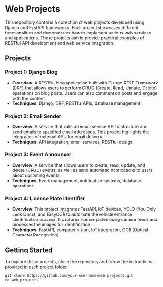 # Web Projects

This repository contains a collection of web projects developed using Django and FastAPI frameworks. Each project showcases different functionalities and demonstrates how to implement various web services and applications. These projects aim to provide practical examples of RESTful API development and web service integration.

## Projects

### Project 1: Django Blog

- **Overview**: A RESTful blog application built with Django REST Framework (DRF) that allows users to perform CRUD (Create, Read, Update, Delete) operations on blog posts. Users can also comment on posts and engage with the content.
- **Techniques**: Django, DRF, RESTful APIs, database management.

### Project 2: Email Sender

- **Overview**: A service that calls an email service API to structure and send emails to specified email addresses. This project highlights the integration of external APIs for email delivery.
- **Techniques**: API integration, email services, RESTful design.

### Project 3: Event Announcer

- **Overview**: A service that allows users to create, read, update, and delete (CRUD) events, as well as send automatic notifications to users about upcoming events.
- **Techniques**: Event management, notification systems, database operations.

### Project 4: License Plate Identifier

- **Overview**: This project integrates FastAPI, IoT devices, YOLO (You Only Look Once), and EasyOCR to automate the vehicle entrance identification process. It captures license plates using camera feeds and processes the images for identification.
- **Techniques**: FastAPI, computer vision, IoT integration, OCR (Optical Character Recognition).

## Getting Started

To explore these projects, clone the repository and follow the instructions provided in each project folder:

```
git clone https://github.com/your-username/web-projects.git
cd web-projects```
